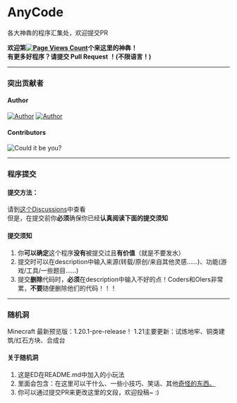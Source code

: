 # AnyCode
各大神犇的程序汇集处，欢迎提交PR

**欢迎第[![Page Views Count](https://badges.toozhao.com/badges/01HDNMJSFWW6N8NC50VQ19STBA/blue.svg)](https://badges.toozhao.com/stats/01HDNMJSFWW6N8NC50VQ19STBA "Get your own page views count badge on badges.toozhao.com")个来这里的神犇！  
有更多好程序？请提交 Pull Request ！(不限语言！)**

---
### 突出贡献者
#### Author
[![Author](https://img.shields.io/badge/Contributor--0-Explorers874-yellow)](https://github.com/Explorers874)
[![Author](https://img.shields.io/badge/Contributor--0-Explorers8741-yellow)](https://github.com/Explorers8741)  
#### Contributors
![Could it be you?](https://img.shields.io/badge/Contributor--1-Wating...-red)

---
### 程序提交
#### 提交方法：
请到[这个Discussions](https://github.com/Explorers874/AnyCode/discussions/4)中查看  
但是，在提交前你**必须**确保你已经**认真阅读下面的提交须知**
#### 提交须知
1. 你**可以确定**这个程序**没有**被提交过且**有价值**（就是不要发水）
2. 提交时可以在description中输入来源(转载/原创/来自其他灵感......)、功能(游戏/工具/一些题目......)
3. 提交**删除**代码时，**必须**在description中输入不好的点！Coders和OIers非常累，**不要**随便删除他们的代码！！！

---

### 随机洞
Minecraft 最新预览版：1.20.1-pre-release！
1.21主要更新：试炼地牢、铜类建筑/红石方块、合成台
#### 关于随机洞
1. 这是ED在README.md中加入的小玩法
2. 里面会包含：在这里可以干什么、一些小技巧、笑话、其他[奇怪的东西](https://www.bilibili.com/video/BV1GJ411x7h7)[。](https://www.luogu.com.cn/paste/dx5c2gm7)
3. 你可以通过提交PR来更改这里的文段，欢迎投稿~ :)
[](哎呀呀，被你发现了，如果你看到了这行文字，说明你正在查看README.md的源码。你就会从这里抢先进入解密剪切板！)
